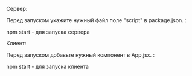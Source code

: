 Сервер:

Перед запуском укажите нужный файл поле "script" в package.json. :

npm start - для запуска сервера


Клиент:

Перед запуском добавьте нужный компонент в App.jsx. :

npm start - для запуска клиента
